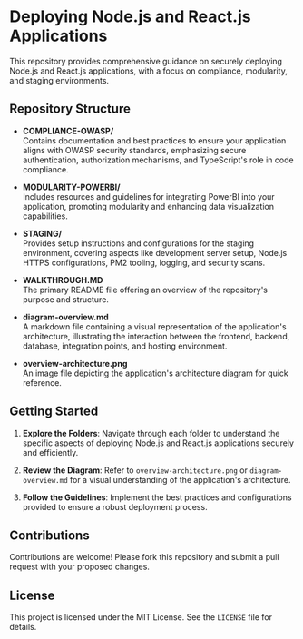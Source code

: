 # Deploying Node.js and React.js Applications

This repository provides comprehensive guidance on securely deploying Node.js and React.js applications, with a focus on compliance, modularity, and staging environments.

## Repository Structure

- **COMPLIANCE-OWASP/**  
  Contains documentation and best practices to ensure your application aligns with OWASP security standards, emphasizing secure authentication, authorization mechanisms, and TypeScript's role in code compliance.

- **MODULARITY-POWERBI/**  
  Includes resources and guidelines for integrating PowerBI into your application, promoting modularity and enhancing data visualization capabilities.

- **STAGING/**  
  Provides setup instructions and configurations for the staging environment, covering aspects like development server setup, Node.js HTTPS configurations, PM2 tooling, logging, and security scans.

- **WALKTHROUGH.MD**  
  The primary README file offering an overview of the repository's purpose and structure.

- **diagram-overview.md**  
  A markdown file containing a visual representation of the application's architecture, illustrating the interaction between the frontend, backend, database, integration points, and hosting environment.

- **overview-architecture.png**  
  An image file depicting the application's architecture diagram for quick reference.

## Getting Started

1. **Explore the Folders**: Navigate through each folder to understand the specific aspects of deploying Node.js and React.js applications securely and efficiently.

2. **Review the Diagram**: Refer to `overview-architecture.png` or `diagram-overview.md` for a visual understanding of the application's architecture.

3. **Follow the Guidelines**: Implement the best practices and configurations provided to ensure a robust deployment process.

## Contributions

Contributions are welcome! Please fork this repository and submit a pull request with your proposed changes.

## License

This project is licensed under the MIT License. See the `LICENSE` file for details.

